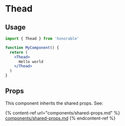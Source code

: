 # Thead

## Usage

```jsx
import { Thead } from 'honorable'

function MyComponent() {
  return (
    <Thead>
      Hello world
    </Thead>
  )
}
```

## Props

This component inherits the shared props. See:

{% content-ref url="components/shared-props.md" %}
[components/shared-props.md](components/shared-props.md)
{% endcontent-ref %}

